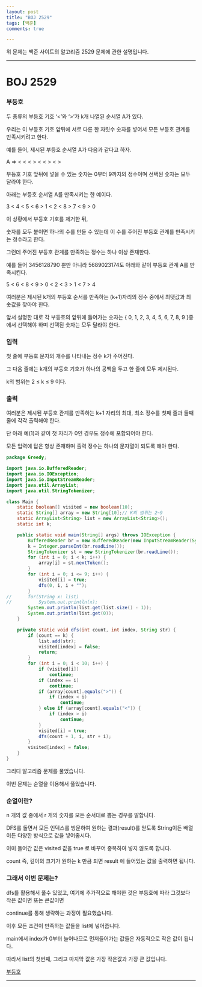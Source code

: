```yaml
---
layout: post
title: "BOJ 2529"
tags: [백준]
comments: true

---
```


위 문제는 백준 사이트의 알고리즘 2529 문제에 관한 설명입니다.<br>

---

# BOJ 2529
### 부등호 

두 종류의 부등호 기호 ‘<’와 ‘>’가 k개 나열된 순서열  A가 있다.

우리는 이 부등호 기호 앞뒤에 서로 다른 한 자릿수 숫자를 넣어서 모든 부등호 관계를 만족시키려고 한다. 

예를 들어, 제시된 부등호 순서열 A가 다음과 같다고 하자. 

A =>  < < < > < < > < >

부등호 기호 앞뒤에 넣을 수 있는 숫자는 0부터 9까지의 정수이며 선택된 숫자는 모두 달라야 한다. 

아래는 부등호 순서열 A를 만족시키는 한 예이다. 

3 < 4 < 5 < 6 > 1 < 2 < 8 > 7 < 9 > 0

이 상황에서 부등호 기호를 제거한 뒤,

숫자를 모두 붙이면 하나의 수를 만들 수 있는데 이 수를 주어진 부등호 관계를 만족시키는 정수라고 한다.

그런데 주어진 부등호 관계를 만족하는 정수는 하나 이상 존재한다. 

예를 들어 3456128790 뿐만 아니라 5689023174도 아래와 같이 부등호 관계 A를 만족시킨다. 

5 < 6 < 8 < 9 > 0 < 2 < 3 > 1 < 7 > 4

여러분은 제시된 k개의 부등호 순서를 만족하는 (k+1)자리의 정수 중에서 최댓값과 최솟값을 찾아야 한다.

앞서 설명한 대로 각 부등호의 앞뒤에 들어가는 숫자는 { 0, 1, 2, 3, 4, 5, 6, 7, 8, 9 }중에서 선택해야 하며 선택된 숫자는 모두 달라야 한다. 

### 입력

첫 줄에 부등호 문자의 개수를 나타내는 정수 k가 주어진다. 

그 다음 줄에는 k개의 부등호 기호가 하나의 공백을 두고 한 줄에 모두 제시된다.

k의 범위는 2 ≤ k ≤ 9 이다. 

### 출력

여러분은 제시된 부등호 관계를 만족하는 k+1 자리의 최대, 최소 정수를 첫째 줄과 둘째 줄에 각각 출력해야 한다.

단 아래 예(1)과 같이 첫 자리가 0인 경우도 정수에 포함되어야 한다.

모든 입력에 답은 항상 존재하며 출력 정수는 하나의 문자열이 되도록 해야 한다. 

```java
package Greedy;

import java.io.BufferedReader;
import java.io.IOException;
import java.io.InputStreamReader;
import java.util.ArrayList;
import java.util.StringTokenizer;

class Main {
	static boolean[] visited = new boolean[10];
	static String[] array = new String[10];// K의 범위는 2~9
	static ArrayList<String> list = new ArrayList<String>();
	static int k;

	public static void main(String[] args) throws IOException {
		BufferedReader br = new BufferedReader(new InputStreamReader(System.in));
		k = Integer.parseInt(br.readLine());
		StringTokenizer st = new StringTokenizer(br.readLine());
		for (int i = 0; i < k; i++) {
			array[i] = st.nextToken();
		}
		for (int i = 0; i <= 9; i++) {
			visited[i] = true;
			dfs(0, i, i + "");
		}
//		for(String x: list)
//			System.out.println(x);
		System.out.println(list.get(list.size() - 1));
		System.out.println(list.get(0));
	}

	private static void dfs(int count, int index, String str) {
		if (count == k) {
			list.add(str);
			visited[index] = false;
			return;
		}
		for (int i = 0; i < 10; i++) {
			if (visited[i])
				continue;
			if (index == i)
				continue;
			if (array[count].equals(">")) {
				if (index < i)
					continue;
			} else if (array[count].equals("<")) {
				if (index > i)
					continue;
			}
			visited[i] = true;
			dfs(count + 1, i, str + i);
		}
		visited[index] = false;
	}
}

```

그리디 알고리즘 문제를 풀었습니다.

이번 문제는 순열을 이용해서 풀었습니다.

### 순열이란?

n 개의 값 중에서 r 개의 숫자를 모든 순서대로 뽑는 경우를 말합니다.

DFS를 돌면서 모든 인덱스를 방문하여 원하는 결과(result)를 얻도록 String이든 배열이든 다양한 방식으로 값을 넣어줍시다.

이미 들어간 값은 visited 값을 true 로 바꾸어 중복하여 넣지 않도록 합니다.

count 즉, 깊이의 크기가 원하는 k 만큼 되면 result 에 들어있는 값을 출력하면 됩니다.

### 그래서 이번 문제는?

dfs를 활용해서 풀수 있었고, 여기에 추가적으로 해야한 것은 부등호에 따라 그것보다 작은 값이면 또는 큰값이면

continue를 통해 생략하는 과정이 필요했습니다.

이후 모든 조건이 만족하는 값들을 list에 넣어줍니다.

main에서 index가 0부터 늘어나므로 먼저들어가는 값들은 자동적으로 작은 값이 됩니다.

따라서 list의 첫번째, 그리고 마지막 값은 가장 작은값과 가장 큰 값입니다.

<a href="https://www.acmicpc.net/problem/2529">부등호</a>

---
